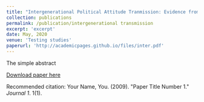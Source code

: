 ```yaml
---
title: "Intergenerational Political Attitude Tranmission: Evidence from Chinese Family"
collection: publications
permalink: /publication/intergenerational transmission
excerpt: 'excerpt'
date: May, 2020
venue: 'Testing studies'
paperurl: 'http://academicpages.github.io/files/inter.pdf'
---
```

The simple abstract

[Download paper here](http://academicpages.github.io/files/paper1.pdf)

Recommended citation: Your Name, You. (2009). "Paper Title Number 1." <i>Journal 1</i>. 1(1).
